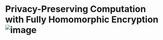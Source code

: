 # Privacy-Preserving Computation with Fully Homomorphic Encryption![image](https://github.com/user-attachments/assets/e942e6ed-3e02-4e22-9822-af3dabc23964)
